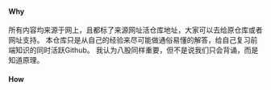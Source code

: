 #### Why

所有内容均来源于网上，且都标了来源网址活仓库地址，大家可以去给原仓库或者网址支持。
本仓库只是从自己的经验来尽可能做通俗易懂的解答，给自己复习前端知识的同时活跃Github。
我认为八股同样重要，但不是说我们只会背诵，而是知道原理。

#### How